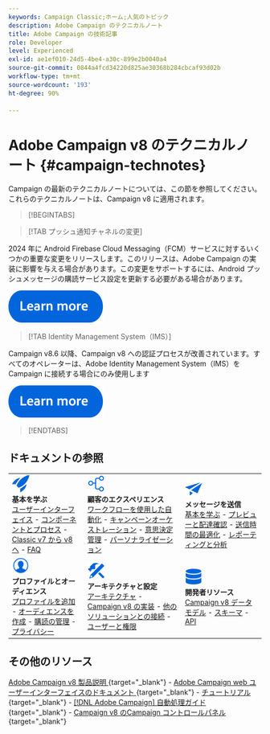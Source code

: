 ```yaml
---
keywords: Campaign Classic;ホーム;人気のトピック
description: Adobe Campaign のテクニカルノート
title: Adobe Campaign の技術記事
role: Developer
level: Experienced
exl-id: ae1ef010-24d5-4be4-a30c-899e2b0040a4
source-git-commit: 0844a4fcd34220d825ae30368b284cbcaf93d02b
workflow-type: tm+mt
source-wordcount: '193'
ht-degree: 90%

---
```


# Adobe Campaign v8 のテクニカルノート {#campaign-technotes}

Campaign の最新のテクニカルノートについては、この節を参照してください。これらのテクニカルノートは、Campaign v8 に適用されます。

>[!BEGINTABS]

>[!TAB プッシュ通知チャネルの変更]

2024 年に Android Firebase Cloud Messaging（FCM）サービスに対するいくつかの重要な変更をリリースします。このリリースは、Adobe Campaign の実装に影響を与える場合があります。この変更をサポートするには、Android プッシュメッセージの購読サービス設定を更新する必要がある場合があります。


[![画像](../v8//assets/do-not-localize/learn-more-button.svg)](upgrades/push-technote.md)


>[!TAB Identity Management System（IMS）]

Campaign v8.6 以降、Campaign v8 への認証プロセスが改善されています。すべてのオペレーターは、Adobe Identity Management System（IMS）を Campaign に接続する場合にのみ使用します

[![画像](../v8/assets/do-not-localize/learn-more-button.svg)](upgrades/migrate-users-to-ims.md)

>[!ENDTABS]

## ドキュメントの参照

<table style="table-layout:auto">
  <tr style="border: 0;">
    <td>
      <img src="../v8/assets/do-not-localize/icon-start.svg" width="35px">
    <br/>
      <strong>基本を学ぶ</strong><br/><a href="../v8/start/campaign-ui.md">ユーザーインターフェイス</a> - <a href="../v8/start/ac-components.md">コンポーネントとプロセス</a> - <a href="../v8/start/v7-to-v8.md">Classic v7 から v8 へ</a> - <a href="../v8/start/campaign-faq.md">FAQ</a>
    </td>
    <td>
      <img src="../v8/assets/do-not-localize/icon-experience.svg" width="35px">
    <br/>
      <strong>顧客のエクスペリエンス</strong><br/><a href="../automation/workflow/about-workflows.md" target="_blank">ワークフローを使用した自動化</a> - <a href="../automation/campaigns/set-up-campaigns.md" target="_blank">キャンペーンオーケストレーション</a> - <a href="../v8/interaction/interaction.md">意思決定管理</a> - <a href="../v8/send/personalize.md">パーソナライゼーション</a>
    </td>
    <td>
      <img src="../v8/assets/do-not-localize/icon-send.svg" width="35px">
    <br/>
      <strong>メッセージを送信</strong><br/><a href="../v8/start/create-message.md">基本を学ぶ</a> - <a href="../v8/send/preview-and-proof.md">プレビューと配達確認</a> - <a href="../v8/send/predictive.md">送信時間の最適化</a> - <a href="../v8/reporting/gs-reporting.md">レポーティングと分析</a>
    </td>
  </tr>
  <tr style="border: 0;">
    <td>
      <img src="../v8/assets/do-not-localize/icon_profile-audience.svg" width="35px">
    <br/>
      <strong>プロファイルとオーディエンス</strong><br/><a href="../v8/audiences/create-profiles.md">プロファイルを追加</a> - <a href="../v8/audiences/create-audiences.md">オーディエンスを作成</a> - <a href="../v8/start/subscriptions.md">購読の管理</a> - <a href="../v8/start/privacy.md">プライバシー</a>
    </td>
    <td>
      <img src="../v8/assets/do-not-localize/icon-configure.svg" width="35px">
    <br/>
      <strong>アーキテクチャと設定</strong><br/><a href="../v8/architecture/architecture.md">アーキテクチャ</a> - <a href="../v8/start/implement.md">Campaign v8 の実装</a> - <a href="../v8/connect/integration.md">他のソリューションとの接続</a> - <a href="../v8/start/gs-permissions.md">ユーザーと権限</a>
    </td>
    <td>
      <img src="../v8/assets/do-not-localize/icon-dev.svg" width="35px">
    <br/>
      <strong>開発者リソース</strong><br/><a href="../v8/dev/datamodel.md">Campaign v8 データモデル</a> - <a href="../v8/dev/schemas.md">スキーマ</a> - <a href="../v8/dev/api.md">API</a>
    </td>
  </tr>
</table>

## その他のリソース

[Adobe Campaign v8 製品説明 ](https://helpx.adobe.com/jp/legal/product-descriptions/adobe-campaign-managed-cloud-services.html){target="_blank"} - [Adobe Campaign web ユーザーインターフェイスのドキュメント ](https://experienceleague.adobe.com/docs/campaign-web/v8/campaign-web-home.html?lang=ja){target="_blank"} - [ チュートリアル ](https://experienceleague.adobe.com/docs/campaign-learn/tutorials/overview.html?lang=ja){target="_blank"} - [[!DNL Adobe Campaign]  自動処理ガイド ](https://experienceleague.adobe.com/docs/campaign/automation/home.html?lang=ja){target="_blank"} - [Campaign v8 のCampaign コントロールパネル](https://experienceleague.adobe.com/docs/control-panel/using/discover-control-panel/key-features.html?lang=ja){target="_blank"}

